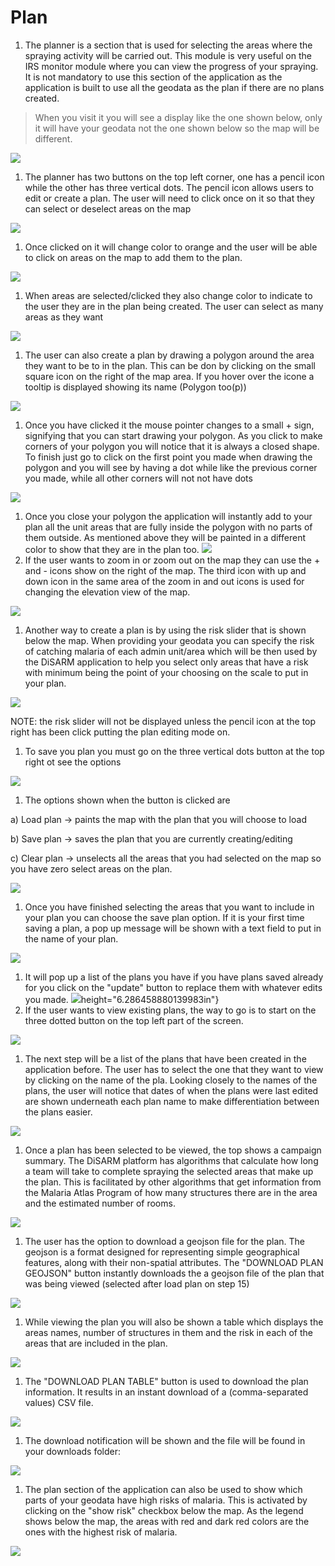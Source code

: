 # Plan

1. The planner is a section that is used for selecting the areas where the spraying activity will be carried out. This module is very useful on the IRS monitor module where you can view the progress of your spraying. It is not mandatory to use this section of the application as the application is built to use all the geodata as the plan if there are no plans created.

> When you visit it you will see a display like the one shown below, only it will have your geodata not the one shown below so the map will be different.

![](../.gitbook/assets/app-image92.png)

1. The planner has two buttons on the top left corner, one has a pencil icon while the other has three vertical dots. The pencil icon allows users to edit or create a plan. The user will need to click once on it so that they can select or deselect areas on the map

![](../.gitbook/assets/app-image38.png)

1. Once clicked on it will change color to orange and the user will be able to click on areas on the map to add them to the plan.

![](../.gitbook/assets/app-image53.png)

1. When areas are selected/clicked they also change color to indicate to the user they are in the plan being created. The user can select as many areas as they want

![](../.gitbook/assets/app-image108.png)

1. The user can also create a plan by drawing a polygon around the area they want to be to in the plan. This can be don by clicking on the small square icon on the right of the map area. If you hover over the icone a tooltip is displayed showing its name \(Polygon too\(p\)\)

![](../.gitbook/assets/app-image78.png)

1. Once you have clicked it the mouse pointer changes to a small + sign, signifying that you can start drawing your polygon. As you click to make corners of your polygon you will notice that it is always a closed shape. To finish just go to click on the first point you made when drawing the polygon and you will see by having a dot while like the previous corner you made, while all other corners will not not have dots

![](../.gitbook/assets/app-image57.png)

1. Once you close your polygon the application will instantly add to your plan all the unit areas that are fully inside the polygon with no parts of them outside. As mentioned above they will be painted in a different color to show that they are in the plan too. ![](../.gitbook/assets/app-image23.png)
2. If the user wants to zoom in or zoom out on the map they can use the + and - icons show on the right of the map. The third icon with up and down icon in the same area of the zoom in and out icons is used for changing the elevation view of the map.

![](../.gitbook/assets/app-image111.png)

1. Another way to create a plan is by using the risk slider that is shown below the map. When providing your geodata you can specify the risk of catching malaria of each admin unit/area which will be then used by the DiSARM application to help you select only areas that have a risk with minimum being the point of your choosing on the scale to put in your plan.

![](../.gitbook/assets/app-image5.png)

NOTE: the risk slider will not be displayed unless the pencil icon at the top right has been click putting the plan editing mode on.

1. To save you plan you must go on the three vertical dots button at the top right ot see the options

![](../.gitbook/assets/app-image105.png)

1. The options shown when the button is clicked are

a\) Load plan → paints the map with the plan that you will choose to load

b\) Save plan → saves the plan that you are currently creating/editing

c\) Clear plan → unselects all the areas that you had selected on the map so you have zero select areas on the plan.

![](../.gitbook/assets/app-image17.png)

1. Once you have finished selecting the areas that you want to include in your plan you can choose the save plan option. If it is your first time saving a plan, a pop up message will be shown with a text field to put in the name of your plan.

![](../.gitbook/assets/app-image10.png)

1. It will pop up a list of the plans you have if you have plans saved already for you click on the "update" button to replace them with whatever edits you made. ![](../.gitbook/assets/app-image61.png)height="6.286458880139983in"}
2. If the user wants to view existing plans, the way to go is to start on the three dotted button on the top left part of the screen.

![](../.gitbook/assets/app-image97.png)

1. The next step will be a list of the plans that have been created in the application before. The user has to select the one that they want to view by clicking on the name of the pla. Looking closely to the names of the plans, the user will notice that dates of when the plans were last edited are shown underneath each plan name to make differentiation between the plans easier.

![](../.gitbook/assets/app-image4.png)

1. Once a plan has been selected to be viewed, the top shows a campaign summary. The DiSARM platform has algorithms that calculate how long a team will take to complete spraying the selected areas that make up the plan. This is facilitated by other algorithms that get information from the Malaria Atlas Program of how many structures there are in the area and the estimated number of rooms.

![](../.gitbook/assets/app-image8.png)

1. The user has the option to download a geojson file for the plan. The geojson is a format designed for representing simple geographical features, along with their non-spatial attributes. The "DOWNLOAD PLAN GEOJSON" button instantly downloads the a geojson file of the plan that was being viewed \(selected after load plan on step 15\)

![](../.gitbook/assets/app-image39.png)

1. While viewing the plan you will also be shown a table which displays the areas names, number of structures in them and the risk in each of the areas that are included in the plan.

![](../.gitbook/assets/app-image67.png)

1. The "DOWNLOAD PLAN TABLE" button is used to download the plan information. It results in an instant download of a \(comma-separated values\) CSV file.

![](../.gitbook/assets/app-image77.png)

1. The download notification will be shown and the file will be found in your downloads folder:

![](../.gitbook/assets/app-image15.png)

1. The plan section of the application can also be used to show which parts of your geodata have high risks of malaria. This is activated by clicking on the "show risk" checkbox below the map. As the legend shows below the map, the areas with red and dark red colors are the ones with the highest risk of malaria.

![](../.gitbook/assets/app-image13.png)

